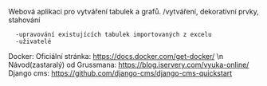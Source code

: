 Webová aplikaci pro vytváření tabulek a grafů. /vytváření, dekorativní prvky, stahování
      
      -upravování existujících tabulek importovaných z excelu
      -uživatelé
      

Docker:
   Oficiální stránka: https://docs.docker.com/get-docker/ \n
   Návod(zastaralý) od Grussmana: https://blog.iservery.com/vyuka-online/
Django cms:
   https://github.com/django-cms/django-cms-quickstart

